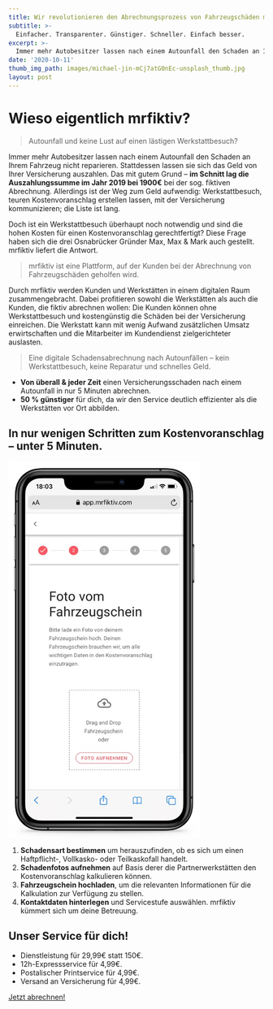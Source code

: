 ```yaml
---
title: Wir revolutionieren den Abrechnungsprozess von Fahrzeugschäden mit Ihrer Versicherung.
subtitle: >-
  Einfacher. Transparenter. Günstiger. Schneller. Einfach besser.
excerpt: >-
  Immer mehr Autobesitzer lassen nach einem Autounfall den Schaden an Ihrem Fahrzeug nicht reparieren. Stattdessen lassen sie sich das Geld von Ihrer Versicherung auszahlen.
date: '2020-10-11'
thumb_img_path: images/michael-jin-mCj7atG0nEc-unsplash_thumb.jpg
layout: post
---
```


# Wieso eigentlich mrfiktiv?

> Autounfall und keine Lust auf einen lästigen Werkstattbesuch?

Immer mehr Autobesitzer lassen nach einem Autounfall den Schaden an Ihrem Fahrzeug nicht reparieren. Stattdessen lassen sie sich das Geld von Ihrer Versicherung auszahlen. Das mit gutem Grund – **im Schnitt lag die Auszahlungssumme im Jahr 2019 bei 1900€** bei der sog. fiktiven Abrechnung. Allerdings ist der Weg zum Geld aufwendig: Werkstattbesuch, teuren Kostenvoranschlag erstellen lassen, mit der Versicherung kommunizieren; die Liste ist lang.

Doch ist ein Werkstattbesuch überhaupt noch notwendig und sind die hohen Kosten für einen Kostenvoranschlag gerechtfertigt? Diese Frage haben sich die drei Osnabrücker Gründer Max, Max & Mark auch gestellt. mrfiktiv liefert die Antwort.

> mrfiktiv ist eine Plattform, auf der Kunden bei der Abrechnung von Fahrzeugschäden geholfen wird.

Durch mrfiktiv werden Kunden und Werkstätten in einem digitalen Raum zusammengebracht. Dabei profitieren sowohl die Werkstätten als auch die Kunden, die fiktiv abrechnen wollen: Die Kunden können ohne Werkstattbesuch und kostengünstig die Schäden bei der Versicherung einreichen. Die Werkstatt kann mit wenig Aufwand zusätzlichen Umsatz erwirtschaften und die Mitarbeiter im Kundendienst zielgerichteter auslasten.

> Eine digitale Schadensabrechnung nach Autounfällen – kein Werkstattbesuch, keine Reparatur und schnelles Geld.

- **Von überall & jeder Zeit** einen Versicherungsschaden nach einem Autounfall in nur 5 Minuten abrechnen.
- **50 % günstiger** für dich, da wir den Service deutlich effizienter als die Werkstätten vor Ort abbilden.

## In nur wenigen Schritten zum Kostenvoranschlag – unter 5 Minuten.

![screenshot von mrfiktiv fahrzeugschein hochladen](/images/posts/2020-10-11-mrfiktiv-wir-revolutionieren-den-fiktiven-abrechnugnsprozess/screenshot_2.jpg)

1. **Schadensart bestimmen** um herauszufinden, ob es sich um einen Haftpflicht-, Vollkasko- oder Teilkaskofall handelt.
2. **Schadenfotos aufnehmen** auf Basis derer die Partnerwerkstätten den Kostenvoranschlag kalkulieren können.
3. **Fahrzeugschein hochladen**, um die relevanten Informationen für die Kalkulation zur Verfügung zu stellen.
4. **Kontaktdaten hinterlegen** und Servicestufe auswählen. mrfiktiv kümmert sich um deine Betreuung.

## Unser Service für dich!

- Dienstleistung für 29,99€ statt 150€.
- 12h-Expressservice für 4,99€.
- Postalischer Printservice für 4,99€.
- Versand an Versicherung für 4,99€.

[Jetzt abrechnen!](https://app.mrfiktiv.com)
